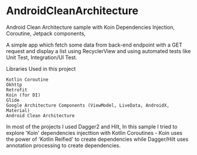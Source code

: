 # AndroidCleanArchitecture

Android Clean Architecture sample with Koin Dependencies Injection, Coroutine, Jetpack components,

A simple app which fetch some data from back-end endpoint with a GET request and display a list using RecyclerView and using automated tests like Unit Test, Integration/UI Test.

Libraries Used in this project

    Kotlin Coroutine  
    Okhttp
    Retrofit
    Koin (for DI)
    Glide
    Google Architecture Components (ViewModel, LiveData, AndroidX, Material)
    Android Clean Architecture 


In most of the projects I used Dagger2 and Hilt, In this sample I tried to explore 'Koin' dependencies injecttion with Kotlin Coroutines - Koin uses the power of 'Kotlin Reified' to create dependencies while Dagger/Hilt uses annotation processing to create dependencies.

